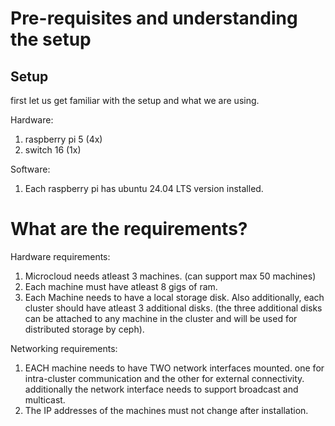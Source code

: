 # Pre-requisites and understanding the setup

## Setup

first let us get familiar with the setup and what we are using.

Hardware:
1. raspberry pi 5 (4x)
2. switch 16 (1x)

Software:
1. Each raspberry pi has ubuntu 24.04 LTS version installed. 

# What are the requirements?

Hardware requirements:
1. Microcloud needs atleast 3 machines. (can support max 50 machines)
2. Each machine must have atleast 8 gigs of ram. 
3. Each Machine needs to have a local storage disk. Also additionally,
   each cluster should have atleast 3 additional disks.
   (the three additional disks can be attached to any machine in the cluster and will be used 
    for distributed storage by ceph).

Networking requirements:
1. EACH machine needs to have TWO network interfaces mounted.
   one for intra-cluster communication and the other for external connectivity.
   additionally the network interface needs to support broadcast and multicast.
2. The IP addresses of the machines must not change after installation.

















